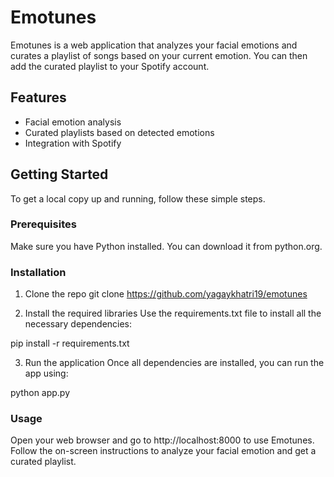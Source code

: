 # Emotunes
Emotunes is a web application that analyzes your facial emotions and curates a playlist of songs based on your current emotion. You can then add the curated playlist to your Spotify account.

## Features
- Facial emotion analysis
- Curated playlists based on detected emotions
- Integration with Spotify

## Getting Started
To get a local copy up and running, follow these simple steps.

### Prerequisites
Make sure you have Python installed. You can download it from python.org.

### Installation
1. Clone the repo
git clone https://github.com/yagaykhatri19/emotunes

2. Install the required libraries
Use the requirements.txt file to install all the necessary dependencies:

pip install -r requirements.txt

3. Run the application
Once all dependencies are installed, you can run the app using:

python app.py

### Usage
Open your web browser and go to http://localhost:8000 to use Emotunes. Follow the on-screen instructions to analyze your facial emotion and get a curated playlist.
